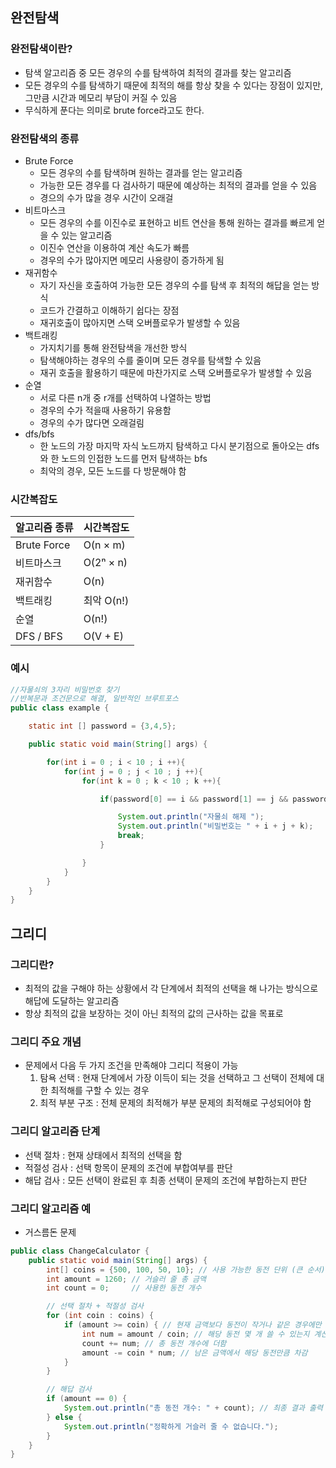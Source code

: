 ## 완전탐색
### 완전탐색이란?
- 탐색 알고리즘 중 모든 경우의 수를 탐색하여 최적의 결과를 찾는 알고리즘
- 모든 경우의 수를 탐색하기 때문에 최적의 해를 항상 찾을 수 있다는 장점이 있지만, 그만큼 시간과 메모리 부담이 커질 수 있음
- 무식하게 푼다는 의미로 brute force라고도 한다.

### 완전탐색의 종류
- Brute Force
  - 모든 경우의 수를 탐색하며 원하는 결과를 얻는 알고리즘
  - 가능한 모든 경우를 다 검사하기 때문에 예상하는 최적의 결과를 얻을 수 있음
  - 경으의 수가 많을 경우 시간이 오래걸
- 비트마스크
  - 모든 경우의 수를 이진수로 표현하고 비트 연산을 통해 원하는 결과를 빠르게 얻을 수 있는 알고리즘
  - 이진수 연산을 이용하여 계산 속도가 빠름
  - 경우의 수가 많아지면 메모리 사용량이 증가하게 됨
- 재귀함수
  - 자기 자신을 호출하여 가능한 모든 경우의 수를 탐색 후 최적의 해답을 얻는 방식
  - 코드가 간결하고 이해하기 쉽다는 장점
  - 재귀호출이 많아지면 스택 오버플로우가 발생할 수 있음
- 백트래킹
  - 가지치기를 통해 완전탐색을 개선한 방식
  - 탐색해야하는 경우의 수를 줄이며 모든 경우를 탐색할 수 있음
  - 재귀 호출을 활용하기 때문에 마찬가지로 스택 오버플로우가 발생할 수 있음
- 순열
  - 서로 다른 n개 중 r개를 선택하여 나열하는 방법
  - 경우의 수가 적을때 사용하기 유용함
  - 경우의 수가 많다면 오래걸림
- dfs/bfs
  - 한 노드의 가장 마지막 자식 노드까지 탐색하고 다시 분기점으로 돌아오는 dfs와 한 노드의 인접한 노드를 먼저 탐색하는 bfs
  - 최악의 경우, 모든 노드를 다 방문해야 함

### 시간복잡도
| 알고리즘 종류 | 시간복잡도 |
|---------------|-------------|
| Brute Force   | O(n × m)    |
| 비트마스크    | O(2ⁿ × n)   |
| 재귀함수      | O(n)        | 
| 백트래킹      | 최악 O(n!)       | 
| 순열          | O(n!)       | 
| DFS / BFS     | O(V + E)    | 


### 예시
```java
//자물쇠의 3자리 비밀번호 찾기
//반복문과 조건문으로 해결, 일반적인 브루트포스
public class example {

    static int [] password = {3,4,5};

    public static void main(String[] args) {

        for(int i = 0 ; i < 10 ; i ++){
            for(int j = 0 ; j < 10 ; j ++){
                for(int k = 0 ; k < 10 ; k ++){

                    if(password[0] == i && password[1] == j && password[2] == k){

                        System.out.println("자물쇠 해제 ");
                        System.out.println("비밀번호는 " + i + j + k);
                        break;
                    }

                }
            }
        }
    }
}
```

## 그리디
### 그리디란?
- 최적의 값을 구해야 하는 상황에서 각 단계에서 최적의 선택을 해 나가는 방식으로 해답에 도달하는 알고리즘
- 항상 최적의 값을 보장하는 것이 아닌 최적의 값의 근사하는 값을 목표로 

### 그리디 주요 개념
- 문제에서 다음 두 가지 조건을 만족해야 그리디 적용이 가능
  1. 탐욕 선택 : 현재 단계에서 가장 이득이 되는 것을 선택하고 그 선택이 전체에 대한 최적해를 구할 수 있는 경우
  2. 최적 부분 구조 : 전체 문제의 최적해가 부분 문제의 최적해로 구성되어야 함
 
### 그리디 알고리즘 단계
- 선택 절차 : 현재 상태에서 최적의 선택을 함
- 적절성 검사 : 선택 항목이 문제의 조건에 부합여부를 판단
- 해답 검사 : 모든 선택이 완료된 후 최종 선택이 문제의 조건에 부합하는지 판단

### 그리디 알고리즘 예
- 거스름돈 문제
```java
public class ChangeCalculator {
    public static void main(String[] args) {
        int[] coins = {500, 100, 50, 10}; // 사용 가능한 동전 단위 (큰 순서)
        int amount = 1260; // 거슬러 줄 총 금액
        int count = 0;     // 사용한 동전 개수

        // 선택 절차 + 적절성 검사
        for (int coin : coins) {
            if (amount >= coin) { // 현재 금액보다 동전이 작거나 같은 경우에만 선택
                int num = amount / coin; // 해당 동전 몇 개 쓸 수 있는지 계산
                count += num; // 총 동전 개수에 더함
                amount -= coin * num; // 남은 금액에서 해당 동전만큼 차감
            }
        }

        // 해답 검사
        if (amount == 0) {
            System.out.println("총 동전 개수: " + count); // 최종 결과 출력
        } else {
            System.out.println("정확하게 거슬러 줄 수 없습니다.");
        }
    }
}
```
